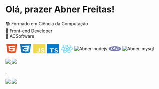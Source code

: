 # Olá, prazer Abner Freitas!

<div>
📚 Formado em Ciência da Computação<br>
🎯 Front-end Developer<br>
💼 ACSoftware
</div>

<div style="display: inline_block"><br>
  <img align="center" alt="Abner-HTML" height="30" width="40" src="https://raw.githubusercontent.com/devicons/devicon/master/icons/html5/html5-original.svg">
  <img align="center" alt="Abner-CSS" height="30" width="40" src="https://raw.githubusercontent.com/devicons/devicon/master/icons/css3/css3-original.svg">
  <img align="center" alt="Abner-Js" height="30" width="40" src="https://raw.githubusercontent.com/devicons/devicon/master/icons/javascript/javascript-plain.svg">
  <img align="center" alt="Abner-Ts" height="30" width="40" src="https://raw.githubusercontent.com/devicons/devicon/master/icons/typescript/typescript-plain.svg">
  <img align="center" alt="Abner-React" height="30" width="40" src="https://raw.githubusercontent.com/devicons/devicon/master/icons/react/react-original.svg">
  <img align="center" alt="Abner-nodejs" height="30" width="40" src="https://cdn.jsdelivr.net/gh/devicons/devicon/icons/nodejs/nodejs-original.svg" />
  <img align="center" alt="Abner-PHP" height="30" width="40" alt="c-icon" src="https://raw.githubusercontent.com/devicons/devicon/master/icons/php//php-plain.svg">
  <img align="center" alt="Abner-mysql" height="60" width="60" src="https://cdn.jsdelivr.net/gh/devicons/devicon/icons/mysql/mysql-original-wordmark.svg" /> 
 </div>
&nbsp;

<div>
<a href="https://github.com/abnerfrs">
<img height="180em" src="https://github-readme-stats.vercel.app/api?username=abnerfrs&rank_icon=github"/>
<img height="180em" src="https://github-readme-stats.vercel.app/api/top-langs/?username=abnerfrs&layout=compact"/>
</div>

&nbsp;

<div>
   <a href="https://www.linkedin.com/in/abner-freitas-b1281a1a1/?lipi=urn%3Ali%3Apage%3Ad_flagship3_feed%3BfVY3EAwdRHKh6LnPKBUqvg%3D%3D" target="_blank" class="ticks"><img src="https://img.shields.io/badge/-LinkedIn-%230077B5?style=for-the-badge&logo=linkedin&logoColor=white" target="_blank"></a> 
  <a href = "mailto:freitasabner12@gmail.com"><img src="https://img.shields.io/badge/-Gmail-%23333?style=for-the-badge&logo=gmail&logoColor=white" target="_blank"></a>
 </div>
